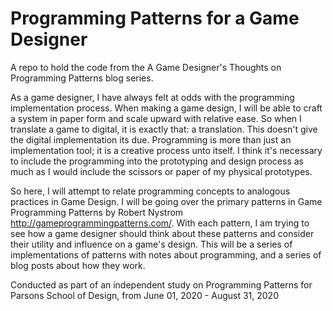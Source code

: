 # Programming Patterns for a Game Designer
A repo to hold the code from the A Game Designer's Thoughts on Programming Patterns blog series.

As a game designer, I have always felt at odds with the programming implementation process. When making a game design, I will be able to craft a system in paper form and scale upward with relative ease. So when I translate a game to digital, it is exactly that: a translation. This doesn't give the digital implementation its due. Programming is more than just an implementation tool; it is a creative process unto itself. I think it's necessary to include the programming into the prototyping and design process as much as I would include the scissors or paper of my physical prototypes.

So here, I will attempt to relate programming concepts to analogous practices in Game Design. I will be going over the primary patterns in Game Programming Patterns by Robert Nystrom http://gameprogrammingpatterns.com/. With each pattern, I am trying to see how a game designer should think about these patterns and consider their utility and influence on a game's design. This will be a series of implementations of patterns with notes about programming, and a series of blog posts about how they work. 

Conducted as part of an independent study on Programming Patterns for Parsons School of Design, from June 01, 2020 - August 31, 2020
